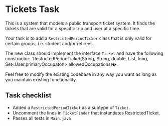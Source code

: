 # Tickets Task

This is a system that models a public transport ticket system. It finds the tickets that are valid for a specific trip and user at a specific time.

Your task is to add a `RestrictedPeriodTicker` class that is only valid for certain groups, i.e. student and/or retirees.

The new class should implement the interface `Ticket` and have the following constructor: `RestrictedPeriodTicket(String, String, double, List<Zone>, long, Set<User.primaryOccupaton> allowedOccupations)�.

Feel free to modify the existing codebase in any way you want as long as you maintain existing functionality.

## Task checklist
* Added a `RestrictedPeriodTicket` as a subtype of `Ticket`.
* Uncomment the lines in `TicketFinder` that instantiates RestrictedTicket.
* Passes all tests in `Main.java`
